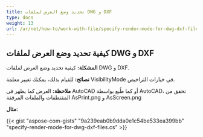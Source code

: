 ```yaml
---
title: تحديد وضع العرض لملفات DWG و DXF
type: docs
weight: 13
url: /ar/net/how-to/work-with-file/specify-render-mode-for-dwg-dxf-files
---
```



## **كيفية تحديد وضع العرض لملفات DWG و DXF**

**المشكلة:** كيفية تحديد وضع العرض لملفات DWG و DXF.

**نصائح:** للقيام بذلك، يمكنك تغيير معلمة VisibilityMode في خيارات التراخيص.

**ملاحظة:** العرض كما يظهر في AutoCAD أو كما طُبع بواسطة AutoCAD، تحقق من المقتطفات والملفات المرفقة AsPrint.png و AsScreen.png

**مثال:**

{{< gist "aspose-com-gists" "9a239eab0b9dda0e1c54be533ea399bb" "specify-render-mode-for-dwg-dxf-files.cs" >}}
